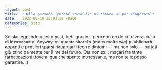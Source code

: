 ```yaml
---
layout: post
title:  "Hello persona (perché \"world\" mi sembra un po' esagerato)"
date:   2022-06-18 12:03:18 +0200
categories: sito
---
```


Se stai leggendo questo post, beh, grazie… però non credo ci troverai nulla di interessante! Anyway, su questo sitarello (molto molto _ello_) pubblicherò appunti e pensieri sparsi riguardanti tech e dintorni — ma non solo — buttati giù principalmente per il me del futuro. Ora non so… magari fra tante farneticazioni troverai qualche spunto interessante, ma non te lo posso garantire. :)   
